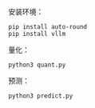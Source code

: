 安装环境：

```shell
pip install auto-round
pip install vllm
```

量化：

```shell
python3 quant.py
```

预测：

```shell
python3 predict.py
```


